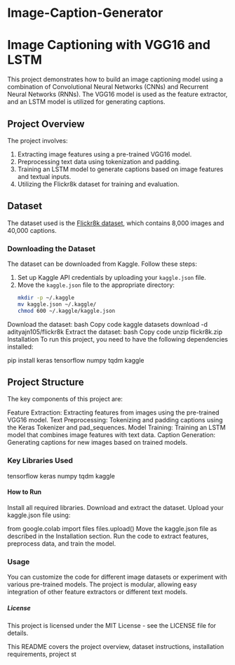 # Image-Caption-Generator
# Image Captioning with VGG16 and LSTM

This project demonstrates how to build an image captioning model using a combination of Convolutional Neural Networks (CNNs) and Recurrent Neural Networks (RNNs). The VGG16 model is used as the feature extractor, and an LSTM model is utilized for generating captions.

## Project Overview

The project involves:

1. Extracting image features using a pre-trained VGG16 model.
2. Preprocessing text data using tokenization and padding.
3. Training an LSTM model to generate captions based on image features and textual inputs.
4. Utilizing the Flickr8k dataset for training and evaluation.

## Dataset

The dataset used is the [Flickr8k dataset](https://www.kaggle.com/datasets/adityajn105/flickr8k), which contains 8,000 images and 40,000 captions.

### Downloading the Dataset

The dataset can be downloaded from Kaggle. Follow these steps:

1. Set up Kaggle API credentials by uploading your `kaggle.json` file.
2. Move the `kaggle.json` file to the appropriate directory:
   ```bash
   mkdir -p ~/.kaggle
   mv kaggle.json ~/.kaggle/
   chmod 600 ~/.kaggle/kaggle.json
Download the dataset:
bash
Copy code
kaggle datasets download -d adityajn105/flickr8k
Extract the dataset:
bash
Copy code
unzip flickr8k.zip
Installation
To run this project, you need to have the following dependencies installed:


pip install keras tensorflow numpy tqdm kaggle

## Project Structure
The key components of this project are:

Feature Extraction: Extracting features from images using the pre-trained VGG16 model.
Text Preprocessing: Tokenizing and padding captions using the Keras Tokenizer and pad_sequences.
Model Training: Training an LSTM model that combines image features with text data.
Caption Generation: Generating captions for new images based on trained models.

### Key Libraries Used
tensorflow
keras
numpy
tqdm
kaggle
#### How to Run
Install all required libraries.
Download and extract the dataset.
Upload your kaggle.json file using:
  
  from google.colab import files
  files.upload()
  Move the kaggle.json file as described in the Installation section.
  Run the code to extract features, preprocess data, and train the model.

### Usage
You can customize the code for different image datasets or experiment with various pre-trained models. The project is modular, allowing easy integration of other feature extractors or different text models.


##### License
This project is licensed under the MIT License - see the LICENSE file for details.


This README covers the project overview, dataset instructions, installation requirements, project st
